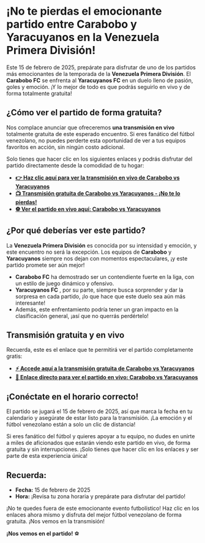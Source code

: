 # ¡No te pierdas el emocionante partido entre Carabobo y Yaracuyanos en la Venezuela Primera División!

Este 15 de febrero de 2025, prepárate para disfrutar de uno de los partidos más emocionantes de la temporada de la **Venezuela Primera División**. El **Carabobo FC** se enfrenta al **Yaracuyanos FC** en un duelo lleno de pasión, goles y emoción. ¡Y lo mejor de todo es que podrás seguirlo en vivo y de forma totalmente gratuita!

## ¿Cómo ver el partido de forma gratuita?

Nos complace anunciar que ofreceremos **una transmisión en vivo** totalmente gratuita de este esperado encuentro. Si eres fanático del fútbol venezolano, no puedes perderte esta oportunidad de ver a tus equipos favoritos en acción, sin ningún costo adicional.

Solo tienes que hacer clic en los siguientes enlaces y podrás disfrutar del partido directamente desde la comodidad de tu hogar:

- [**👉 Haz clic aquí para ver la transmisión en vivo de Carabobo vs Yaracuyanos**](https://tinyurl.com/livestreamfreeo?st=Carabobo+vs+Yaracuyanos&si=ghc)
- [**📺 Transmisión gratuita de Carabobo vs Yaracuyanos - ¡No te lo pierdas!**](https://tinyurl.com/livestreamfreeo?st=Carabobo+vs+Yaracuyanos&si=ghc)
- [**⚽ Ver el partido en vivo aquí: Carabobo vs Yaracuyanos**](https://tinyurl.com/livestreamfreeo?st=Carabobo+vs+Yaracuyanos&si=ghc)

## ¿Por qué deberías ver este partido?

La **Venezuela Primera División** es conocida por su intensidad y emoción, y este encuentro no será la excepción. Los equipos de **Carabobo** y **Yaracuyanos** siempre nos dejan con momentos espectaculares, ¡y este partido promete ser aún mejor!

- **Carabobo FC** ha demostrado ser un contendiente fuerte en la liga, con un estilo de juego dinámico y ofensivo.
- **Yaracuyanos FC** , por su parte, siempre busca sorprender y dar la sorpresa en cada partido, ¡lo que hace que este duelo sea aún más interesante!
- Además, este enfrentamiento podría tener un gran impacto en la clasificación general, ¡así que no querrás perdértelo!

## Transmisión gratuita y en vivo

Recuerda, este es el enlace que te permitirá ver el partido completamente gratis:

- [**⚡️ <u>Accede aquí a la transmisión gratuita de Carabobo vs Yaracuyanos</u>**](https://tinyurl.com/livestreamfreeo?st=Carabobo+vs+Yaracuyanos&si=ghc)
- [**🚨 <u>Enlace directo para ver el partido en vivo: Carabobo vs Yaracuyanos</u>**](https://tinyurl.com/livestreamfreeo?st=Carabobo+vs+Yaracuyanos&si=ghc)

## ¡Conéctate en el horario correcto!

El partido se jugará el 15 de febrero de 2025, así que marca la fecha en tu calendario y asegúrate de estar listo para la transmisión. ¡La emoción y el fútbol venezolano están a solo un clic de distancia!

Si eres fanático del fútbol y quieres apoyar a tu equipo, no dudes en unirte a miles de aficionados que estarán viendo este partido en vivo, de forma gratuita y sin interrupciones. ¡Solo tienes que hacer clic en los enlaces y ser parte de esta experiencia única!

## Recuerda:

- **Fecha:** 15 de febrero de 2025
- **Hora:** ¡Revisa tu zona horaria y prepárate para disfrutar del partido!

¡No te quedes fuera de este emocionante evento futbolístico! Haz clic en los enlaces ahora mismo y disfruta del mejor fútbol venezolano de forma gratuita. ¡Nos vemos en la transmisión!

**¡Nos vemos en el partido!** ⚽
